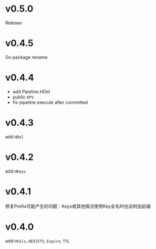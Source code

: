 v0.5.0
======

Release

v0.4.5
======

Go package rename

v0.4.4
======

- add Pipeline.HDel
- public `KPV`
- fix pipeline execute after committed

v0.4.3
======

add `HDel`

v0.4.2
======

add `HKeys`

v0.4.1
======

修复Prefix可能产生的问题：Keys或其他情况使用Key全名时也会附加前缀

v0.4.0
======

add `HVals`, `HEXISTS`, `Expire`, `TTL`
